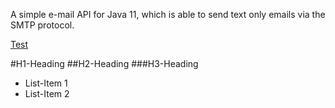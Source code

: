 A simple e-mail API for Java 11, which is able to send text only emails via the SMTP protocol.

[Test](src/main/java/module-info.java)

#H1-Heading
##H2-Heading
###H3-Heading

* List-Item 1
* List-Item 2
